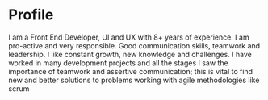 # Profile
I am a Front End Developer, UI and UX with 8+ years of experience. I am pro-active and very responsible.
Good communication skills, teamwork and leadership. I like constant growth, new knowledge and challenges.
I have worked in many development projects and all the stages I saw the importance of teamwork and assertive
communication; this is vital to find new and better solutions to problems working with agile methodologies like
scrum
